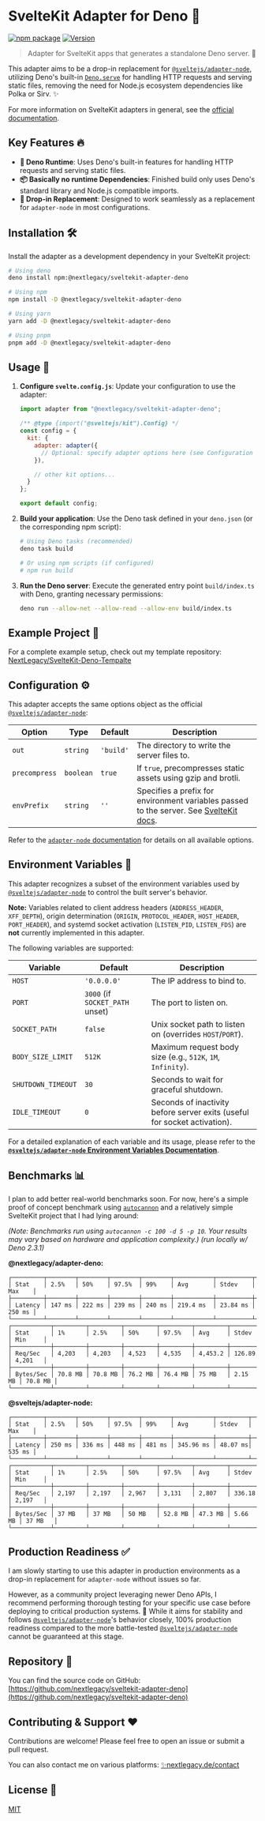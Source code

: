 # SvelteKit Adapter for Deno 🦕

[![npm package](https://img.shields.io/npm/v/@nextlegacy/sveltekit-adapter-deno)](https://www.npmjs.com/package/@nextlegacy/sveltekit-adapter-deno)
[![Version](https://img.shields.io/github/v/release/nextlegacy/sveltekit-adapter-deno?include_prereleases)](https://github.com/nextlegacy/sveltekit-adapter-deno/releases)

> Adapter for SvelteKit apps that generates a standalone Deno server. 🦕

This adapter aims to be a drop-in replacement for [`@sveltejs/adapter-node`](https://kit.svelte.dev/docs/adapter-node), utilizing Deno's built-in [`Deno.serve`](https://docs.deno.com/api/deno/~/Deno.serve) for handling HTTP requests and serving static files, removing the need for Node.js ecosystem dependencies like Polka or Sirv. ✨

For more information on SvelteKit adapters in general, see the [official documentation](https://svelte.dev/docs/kit/adapters).

## Key Features 🔥

*   **🦕 Deno Runtime**: Uses Deno's built-in features for handling HTTP requests and serving static files.
*   **📦 Basically no runtime Dependencies**: Finished build only uses Deno's standard library and Node.js compatible imports.
*   **🔄 Drop-in Replacement**: Designed to work seamlessly as a replacement for `adapter-node` in most configurations.

## Installation 🛠️

Install the adapter as a development dependency in your SvelteKit project:

```bash
# Using deno
deno install npm:@nextlegacy/sveltekit-adapter-deno

# Using npm
npm install -D @nextlegacy/sveltekit-adapter-deno

# Using yarn
yarn add -D @nextlegacy/sveltekit-adapter-deno

# Using pnpm
pnpm add -D @nextlegacy/sveltekit-adapter-deno
```

## Usage 🚀

1.  **Configure `svelte.config.js`**: Update your configuration to use the adapter:

    ```javascript
    import adapter from "@nextlegacy/sveltekit-adapter-deno";

    /** @type {import("@sveltejs/kit").Config} */
    const config = {
      kit: {
        adapter: adapter({
          // Optional: specify adapter options here (see Configuration below)
        }),

        // other kit options...
      }
    };

    export default config;
    ```

2.  **Build your application**: Use the Deno task defined in your `deno.json` (or the corresponding npm script):

    ```bash
    # Using Deno tasks (recommended)
    deno task build

    # Or using npm scripts (if configured)
    # npm run build
    ```

3.  **Run the Deno server**: Execute the generated entry point `build/index.ts` with Deno, granting necessary permissions:

    ```bash
    deno run --allow-net --allow-read --allow-env build/index.ts
    ```

## Example Project 🌟

For a complete example setup, check out my template repository:
[NextLegacy/SvelteKit-Deno-Tempalte](https://github.com/nextlegacy/sveltekit-deno-template)

## Configuration ⚙️

This adapter accepts the same options object as the official [`@sveltejs/adapter-node`](https://kit.svelte.dev/docs/adapter-node#options):

| Option        | Type      | Default     | Description                                                                                                                                 |
| ------------- | --------- | ----------- | ------------------------------------------------------------------------------------------------------------------------------------------- |
| `out`         | `string`  | `'build'`   | The directory to write the server files to.                                                                                                 |
| `precompress` | `boolean` | `true`      | If `true`, precompresses static assets using gzip and brotli.                                                                               |
| `envPrefix`   | `string`  | `''`        | Specifies a prefix for environment variables passed to the server. See [SvelteKit docs](https://kit.svelte.dev/docs/adapter-node#environment-variables). |

Refer to the [`adapter-node` documentation](https://kit.svelte.dev/docs/adapter-node#options) for details on all available options.

## Environment Variables 📑

This adapter recognizes a subset of the environment variables used by [`@sveltejs/adapter-node`](https://kit.svelte.dev/docs/kit/adapter-node#environment-variables) to control the built server's behavior.

**Note:** Variables related to client address headers (`ADDRESS_HEADER`, `XFF_DEPTH`), origin determination (`ORIGIN`, `PROTOCOL_HEADER`, `HOST_HEADER`, `PORT_HEADER`), and systemd socket activation (`LISTEN_PID`, `LISTEN_FDS`) are **not** currently implemented in this adapter.

The following variables are supported:

| Variable           | Default                                | Description                                                                      |
| ------------------ | -------------------------------------- | -------------------------------------------------------------------------------- |
| `HOST`             | `'0.0.0.0'`                            | The IP address to bind to.                                                       |
| `PORT`             | `3000` (if `SOCKET_PATH` unset)        | The port to listen on.                                                           |
| `SOCKET_PATH`      | `false`                                | Unix socket path to listen on (overrides `HOST`/`PORT`).                          |
| `BODY_SIZE_LIMIT`  | `512K`                                 | Maximum request body size (e.g., `512K`, `1M`, `Infinity`).                    |
| `SHUTDOWN_TIMEOUT` | `30`                                   | Seconds to wait for graceful shutdown.                                           |
| `IDLE_TIMEOUT`     | `0`                                    | Seconds of inactivity before server exits (useful for socket activation).        |

For a detailed explanation of each variable and its usage, please refer to the [**`@sveltejs/adapter-node` Environment Variables Documentation**](https://svelte.dev/docs/kit/adapter-node#environment-variables).

## Benchmarks 📊

I plan to add better real-world benchmarks soon. For now, here's a simple proof of concept benchmark using [`autocannon`](https://github.com/mcollina/autocannon) and a relatively simple SvelteKit project that I had lying around:

_(Note: Benchmarks run using `autocannon -c 100 -d 5 -p 10`. Your results may vary based on hardware and application complexity.)_
*(run locally w/ Deno 2.3.1)*

**@nextlegacy/adapter-deno:**

```
┌─────────┬────────┬────────┬────────┬────────┬───────────┬──────────┬────────┐
│ Stat    │ 2.5%   │ 50%    │ 97.5%  │ 99%    │ Avg       │ Stdev    │ Max    │
├─────────┼────────┼────────┼────────┼────────┼───────────┼──────────┼────────┤
│ Latency │ 147 ms │ 222 ms │ 239 ms │ 240 ms │ 219.4 ms  │ 23.84 ms │ 250 ms │
└─────────┴────────┴────────┴────────┴────────┴───────────┴──────────┴────────┘
┌───────────┬─────────┬─────────┬─────────┬─────────┬─────────┬─────────┬─────────┐
│ Stat      │ 1%      │ 2.5%    │ 50%     │ 97.5%   │ Avg     │ Stdev   │ Min     │
├───────────┼─────────┼─────────┼─────────┼─────────┼─────────┼─────────┼─────────┤
│ Req/Sec   │ 4,203   │ 4,203   │ 4,523   │ 4,535   │ 4,453.2 │ 126.89  │ 4,201   │
├───────────┼─────────┼─────────┼─────────┼─────────┼─────────┼─────────┼─────────┤
│ Bytes/Sec │ 70.8 MB │ 70.8 MB │ 76.2 MB │ 76.4 MB │ 75 MB   │ 2.15 MB │ 70.8 MB │
└───────────┴─────────┴─────────┴─────────┴─────────┴─────────┴─────────┴─────────┘
```

**@sveltejs/adapter-node:**

```
┌─────────┬────────┬────────┬────────┬────────┬───────────┬─────────┬────────┐
│ Stat    │ 2.5%   │ 50%    │ 97.5%  │ 99%    │ Avg       │ Stdev   │ Max    │
├─────────┼────────┼────────┼────────┼────────┼───────────┼─────────┼────────┤
│ Latency │ 250 ms │ 336 ms │ 448 ms │ 481 ms │ 345.96 ms │ 48.07 ms│ 535 ms │
└─────────┴────────┴────────┴────────┴────────┴───────────┴─────────┴────────┘
┌───────────┬─────────┬─────────┬─────────┬─────────┬─────────┬─────────┬─────────┐
│ Stat      │ 1%      │ 2.5%    │ 50%     │ 97.5%   │ Avg     │ Stdev   │ Min     │
├───────────┼─────────┼─────────┼─────────┼─────────┼─────────┼─────────┼─────────┤
│ Req/Sec   │ 2,197   │ 2,197   │ 2,967   │ 3,131   │ 2,807   │ 336.18  │ 2,197   │
├───────────┼─────────┼─────────┼─────────┼─────────┼─────────┼─────────┼─────────┤
│ Bytes/Sec │ 37 MB   │ 37 MB   │ 50 MB   │ 52.8 MB │ 47.3 MB │ 5.66 MB │ 37 MB   │
└───────────┴─────────┴─────────┴─────────┴─────────┴─────────┴─────────┴─────────┘
```


## Production Readiness ✅

I am slowly starting to use this adapter in production environments as a drop-in replacement for `adapter-node` without issues so far.

However, as a community project leveraging newer Deno APIs, I recommend performing thorough testing for your specific use case before deploying to critical production systems. 🧪 While it aims for stability and follows [`@sveltejs/adapter-node`](https://kit.svelte.dev/docs/adapter-node)'s behavior closely, 100% production readiness compared to the more battle-tested [`@sveltejs/adapter-node`](https://kit.svelte.dev/docs/adapter-node) cannot be guaranteed at this stage.

## Repository 💾

You can find the source code on GitHub:
[https://github.com/nextlegacy/sveltekit-adapter-deno](https://github.com/nextlegacy/sveltekit-adapter-deno)

## Contributing & Support ♥️

Contributions are welcome! Please feel free to open an issue or submit a pull request.

You can also contact me on various platforms: [✨nextlegacy.de/contact](https://nextlegacy.de/contact)

## License 📜

[MIT](LICENSE)

